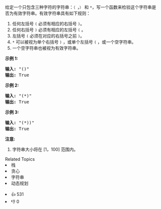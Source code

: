 <p>给定一个只包含三种字符的字符串：<code>（&nbsp;</code>，<code>）</code>&nbsp;和 <code>*</code>，写一个函数来检验这个字符串是否为有效字符串。有效字符串具有如下规则：</p>

<ol> 
 <li>任何左括号 <code>(</code>&nbsp;必须有相应的右括号 <code>)</code>。</li> 
 <li>任何右括号 <code>)</code>&nbsp;必须有相应的左括号 <code>(</code>&nbsp;。</li> 
 <li>左括号 <code>(</code> 必须在对应的右括号之前 <code>)</code>。</li> 
 <li><code>*</code>&nbsp;可以被视为单个右括号 <code>)</code>&nbsp;，或单个左括号 <code>(</code>&nbsp;，或一个空字符串。</li> 
 <li>一个空字符串也被视为有效字符串。</li> 
</ol>

<p><strong>示例 1:</strong></p>

<pre>
<strong>输入:</strong> "()"
<strong>输出:</strong> True
</pre>

<p><strong>示例 2:</strong></p>

<pre>
<strong>输入:</strong> "(*)"
<strong>输出:</strong> True
</pre>

<p><strong>示例 3:</strong></p>

<pre>
<strong>输入:</strong> "(*))"
<strong>输出:</strong> True
</pre>

<p><strong>注意:</strong></p>

<ol> 
 <li>字符串大小将在 [1，100] 范围内。</li> 
</ol>

<div><div>Related Topics</div><div><li>栈</li><li>贪心</li><li>字符串</li><li>动态规划</li></div></div><br><div><li>👍 531</li><li>👎 0</li></div>